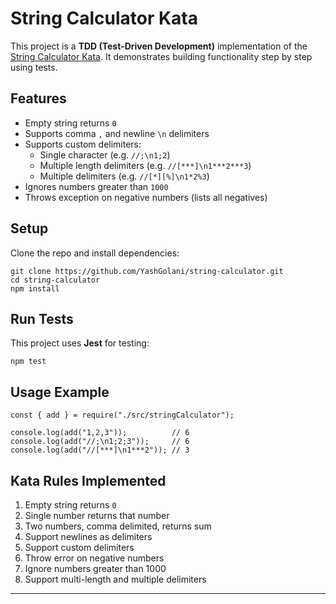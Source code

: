 # String Calculator Kata

This project is a **TDD (Test-Driven Development)** implementation of the [String Calculator Kata](https://osherove.com/tdd-kata-1). It demonstrates building functionality step by step using tests.

## Features

- Empty string returns `0`
- Supports comma `,` and newline `\n` delimiters
- Supports custom delimiters:
  - Single character (e.g. `//;\n1;2`)
  - Multiple length delimiters (e.g. `//[***]\n1***2***3`)
  - Multiple delimiters (e.g. `//[*][%]\n1*2%3`)
- Ignores numbers greater than `1000`
- Throws exception on negative numbers (lists all negatives)

## Setup

Clone the repo and install dependencies:

    git clone https://github.com/YashGolani/string-calculator.git
    cd string-calculator
    npm install

## Run Tests

This project uses **Jest** for testing:

    npm test

## Usage Example

    const { add } = require("./src/stringCalculator");

    console.log(add("1,2,3"));          // 6
    console.log(add("//;\n1;2;3"));     // 6
    console.log(add("//[***]\n1***2")); // 3

## Kata Rules Implemented

1. Empty string returns `0`
2. Single number returns that number
3. Two numbers, comma delimited, returns sum
4. Support newlines as delimiters
5. Support custom delimiters
6. Throw error on negative numbers
7. Ignore numbers greater than 1000
8. Support multi-length and multiple delimiters

---
